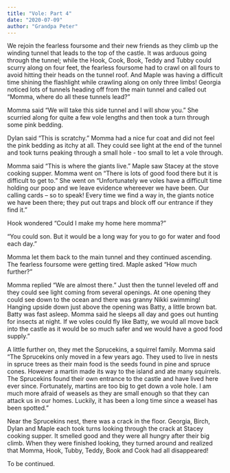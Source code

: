 ```yaml
---
title: "Vole: Part 4"
date: "2020-07-09"
author: "Grandpa Peter"
---
```


We rejoin the fearless foursome and their new friends as they climb up the winding tunnel that leads to the top of the castle. It was arduous going through the tunnel; while the Hook, Cook, Book, Teddy and Tubby could scurry along on four feet, the fearless foursome had to crawl on all fours to avoid hitting their heads on the tunnel roof. And Maple was having a difficult time shining the flashlight while crawling along on only three limbs! Georgia noticed lots of tunnels heading off from the main tunnel and called out “Momma, where do all these tunnels lead?”

Momma said “We will take this side tunnel and I will show you.” She scurried along for quite a few vole lengths and then took a turn through some pink bedding.

Dylan said “This is scratchy.” Momma had a nice fur coat and did not feel the pink bedding as itchy at all. They could see light at the end of the tunnel and took turns peaking through a small hole - too small to let a vole through.

Momma said “This is where the giants live.” Maple saw Stacey at the stove cooking supper. Momma went on “There is lots of good food there but it is difficult to get to.” She went on “Unfortunately we voles have a difficult time holding our poop and we leave evidence whereever we have been. Our calling cards – so to speak! Every time we find a way in, the giants notice we have been there; they put out traps and block off our entrance if they find it.”

Hook wondered “Could I make my home here momma?”

“You could son. But it would be a long way for you to go for water and food each day.”

Momma let them back to the main tunnel and they continued ascending. The fearless foursome were getting tired. Maple asked “How much further?”

Momma replied “We are almost there.” Just then the tunnel leveled off and they could see light coming from several openings. At one opening they could see down to the ocean and there was granny Nikki swimming! Hanging upside down just above the opening was Batty, a little brown bat. Batty was fast asleep. Momma said he sleeps all day and goes out hunting for insects at night. If we voles could fly like Batty, we would all move back into the castle as it would be so much safer and we would have a good food supply.”

A little further on, they met the Sprucekins, a squirrel family. Momma said “The Sprucekins only moved in a few years ago. They used to live in nests in spruce trees as their main food is the seeds found in pine and spruce cones. However a martin made its way to the island and ate many squirrels. The Sprucekins found their own entrance to the castle and have lived here ever since. Fortunately, martins are too big to get down a vole hole. I am much more afraid of weasels as they are small enough so that they can attack us in our homes. Luckily, it has been a long time since a weasel has been spotted.”

Near the Sprucekins nest, there was a crack in the floor. Georgia, Birch, Dylan and Maple each took turns looking through the crack at Stacey cooking supper. It smelled good and they were all hungry after their big climb. When they were finished looking, they turned around and realized that Momma, Hook, Tubby, Teddy, Book and Cook had all disappeared!

To be continued.
